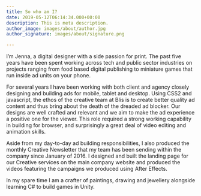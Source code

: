 ```yaml
---
title: So who am I?
date: 2019-05-12T06:14:34.000+00:00
description: This is meta description.
author_image: images/about/author.jpg
author_signature: images/about/signature.png

---
```

I’m Jenna, a digital designer with a side passion for print. The past five years have been spent working across tech and public sector industries on projects ranging from food based digital publishing to miniature games that run inside ad units on your phone.

For several years I have been working with both client and agency closely designing and building ads for mobile, tablet and desktop. Using CSS2 and javascript, the ethos of the creative team at Blis is to create better quality ad content and thus bring about the death of the dreaded ad blocker. Our designs are well crafted and relevant and we aim to make the ad experience a positive one for the viewer. This role required a strong working capability in building for browser, and surprisingly a great deal of video editing and animation skills.

Aside from my day-to-day ad building responsibilities, I also produced the monthly Creative Newsletter that my team has been sending within the company since January of 2016. I designed and built the landing page for our Creative services on the main company website and produced the videos featuring the campaigns we produced using After Effects.

In my spare time I am a crafter of paintings, drawing and jewellery alongside learning C# to build games in Unity.